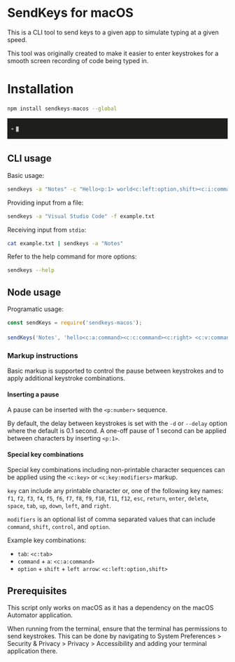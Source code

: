 # SendKeys for macOS

This is a CLI tool to send keys to a given app to simulate typing at a given speed.

This tool was originally created to make it easier to enter keystrokes for a smooth screen recording of code being typed in.

# Installation

```sh
npm install sendkeys-macos --global
```

![npm install animation example](docs/sendkeys.gif)

## CLI usage

Basic usage:

```sh
sendkeys -a "Notes" -c "Hello<p:1> world<c:left:option,shift><c:i:command>"
```

Providing input from a file:

```sh
sendkeys -a "Visual Studio Code" -f example.txt
```

Receiving input from `stdio`:

```sh
cat example.txt | sendkeys -a "Notes"
```

Refer to the help command for more options:

```sh
sendkeys --help
```

## Node usage

Programatic usage:

```js
const sendKeys = require('sendkeys-macos');

sendKeys('Notes', 'hello<c:a:command><c:c:command><c:right> <c:v:command>', { delay: 0.1, initialDelay: 1 });
```

### Markup instructions

Basic markup is supported to control the pause between keystrokes and to apply additional keystroke combinations.

#### Inserting a pause

A pause can be inserted with the `<p:number>` sequence.

By default, the delay between keystrokes is set with the `-d` or `--delay` option where the default is 0.1 second. A one-off pause of 1 second can be applied between characters by inserting `<p:1>`.

#### Special key combinations

Special key combinations including non-printable character sequences can be applied using the `<c:key>` or `<c:key:modifiers>` markup.

`key` can include any printable character or, one of the following key names: `f1`, `f2`, `f3`, `f4`, `f5`, `f6`, `f7`, `f8`, `f9`, `f10`, `f11`, `f12`, `esc`, `return`, `enter`, `delete`, `space`, `tab`, `up`, `down`, `left`, and `right`.

`modifiers` is an optional list of comma separated values that can include `command`, `shift`, `control`, and `option`.

Example key combinations:

- `tab`: `<c:tab>`
- `command` + `a`: `<c:a:command>`
- `option` + `shift` + `left arrow`: `<c:left:option,shift>`

## Prerequisites

This script only works on macOS as it has a dependency on the macOS Automator application.

When running from the terminal, ensure that the terminal has permissions to send keystrokes. This can be done by navigating to System Preferences > Security & Privacy > Privacy > Accessibility and adding your terminal application there.
